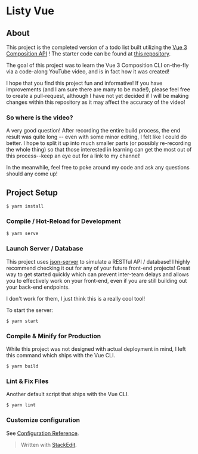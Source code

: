 # Listy Vue

## About

This project is the completed version of a todo list built utilizing the [Vue 3 Composition API](https://v3.vuejs.org/guide/composition-api-introduction.html#why-composition-api) ! The starter code can be found at [this repository](https://github.com/ibrahidm/listy-vue-starter-code). 

The goal of this project was to learn the Vue 3 Composition CLI on-the-fly via a code-along YouTube video, and is in fact how it was created!

I hope that you find this project fun and informative! If you have improvements (and I am sure there are many to be made!), please feel free to create a pull-request, although I have not yet decided if I will be making changes within this repository as it may affect the accuracy of the video! 


### So where is the video? 
A very good question! After recording the entire build process, the end result was quite long -- even with some minor editing, I felt like I could do better. I hope to split it up into much smaller parts (or possibly re-recording the whole thing) so that those interested in learning can get the most out of this process--keep an eye out for a link to my channel!

In the meanwhile, feel free to poke around my code and ask any questions should any come up! 


## Project Setup

```
$ yarn install
``` 

### Compile / Hot-Reload for Development

```
$ yarn serve
```

### Launch Server / Database
This project uses [json-server](https://github.com/typicode/json-server) to simulate a RESTful API / database! I highly recommend checking it out for any of your future front-end projects! Great way to get started quickly which can prevent inter-team delays and allows you to effectively work on your front-end, even if you are still building out your back-end endpoints. 

I don't work for them, I just think this is a really cool tool!

To start the server: 
```
$ yarn start
```

### Compile & Minify for Production
While this project was not designed with actual deployment in mind, I left this command which ships with the Vue CLI. 
```
$ yarn build
```

### Lint & Fix Files
Another default script that ships with the Vue CLI. 
```
$ yarn lint
```
### Customize configuration
See [Configuration Reference](https://cli.vuejs.org/config/).


> Written with [StackEdit](https://stackedit.io/).